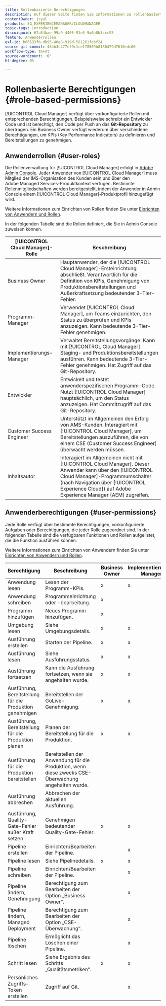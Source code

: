 ```yaml
---
title: Rollenbasierte Berechtigungen
description: Auf dieser Seite finden Sie Informationen zu rollenbasierten Berechtigungen.
contentOwner: jsyal
products: SG_EXPERIENCEMANAGER/CLOUDMANAGER
topic-tags: introduction
discoiquuid: 67a54bae-99a9-4405-91e3-9a0a8b3ccc98
feature: Anwenderrollen
exl-id: b66533fb-db93-40e8-919d-581261fdbf24
source-git-commit: 43bb3c477ef9c1ce178509b8180479d7616edc66
workflow-type: tm+mt
source-wordcount: '0'
ht-degree: 0%

---
```


# Rollenbasierte Berechtigungen {#role-based-permissions}

[!UICONTROL Cloud Manager] verfügt über vorkonfigurierte Rollen mit entsprechenden Berechtigungen. Beispielsweise schreibt ein Entwickler Code und ist berechtigt, den Code per Push an das **Git-Repository** zu übertragen. Ein Business Owner verfügt wiederum über verschiedene Berechtigungen, um KPIs (Key Performance Indicators) zu definieren und Bereitstellungen zu genehmigen.

## Anwenderrollen {#user-roles}

Die Rollenverwaltung für [!UICONTROL Cloud Manager] erfolgt in [Adobe Admin Console](https://helpx.adobe.com/de/enterprise/using/admin-console.html). Jeder Anwender von [!UICONTROL Cloud Manager] muss Mitglied der IMS-Organisation des Kunden sein und über den Adobe Managed Services-Produktkontext verfügen. Bestimmte Rollenmitgliedschaften werden bereitgestellt, indem der Anwender in Admin Console einem [!UICONTROL Cloud Manager]-Produktprofil hinzugefügt wird.

Weitere Informationen zum Einrichten von Rollen finden Sie unter [Einrichten von Anwendern und Rollen](setting-up-users-and-roles.md).

In der folgenden Tabelle sind die Rollen definiert, die Sie in Admin Console zuweisen können.

| **[!UICONTROL Cloud Manager]-Rolle** | **Beschreibung** |
|---|---|
| Business Owner | Hauptanwender, der die [!UICONTROL Cloud Manager]-Ersteinrichtung abschließt. Verantwortlich für die Definition von KPIs, Genehmigung von Produktionsbereitstellungen und Außerkraftsetzung bedeutender 3-Tier-Fehler. |
| Programm-Manager | Verwendet [!UICONTROL Cloud Manager], um Teams einzurichten, den Status zu überprüfen und KPIs anzuzeigen. Kann bedeutende 3-Tier-Fehler genehmigen. |
| Implementierungs-Manager | Verwaltet Bereitstellungsvorgänge. Kann mit [!UICONTROL Cloud Manager] Staging- und Produktionsbereitstellungen ausführen. Kann bedeutende 3-Tier-Fehler genehmigen. Hat Zugriff auf das Git-Repository. |
| Entwickler | Entwickelt und testet anwenderspezifischen Programm-Code. Nutzt [!UICONTROL Cloud Manager] hauptsächlich, um den Status anzuzeigen. Hat Commitzugriff auf das Git-Repository. |
| Customer Success Engineer | Unterstützt im Allgemeinen den Erfolg von AMS-Kunden. Interagiert mit [!UICONTROL Cloud Manager], um Bereitstellungen auszuführen, die von einem CSE (Customer Success Engineer) überwacht werden müssen. |
| Inhaltsautor | Interagiert im Allgemeinen nicht mit [!UICONTROL Cloud Manager]. Dieser Anwender kann über den [!UICONTROL Cloud Manager]-Programmumschalter (nach Navigation über [!UICONTROL Experience Cloud]) auf Adobe Experience Manager (AEM) zugreifen. |

## Anwenderberechtigungen {#user-permissions}

Jede Rolle verfügt über bestimmte Berechtigungen, vorkonfigurierte Aufgaben oder Berechtigungen, die jeder Rolle zugeordnet sind. In der folgenden Tabelle sind die verfügbaren Funktionen und Rollen aufgelistet, die die Funktion ausführen können.

Weitere Informationen zum Einrichten von Anwendern finden Sie unter [Einrichten von Anwendern und Rollen](setting-up-users-and-roles.md).

| Berechtigung | Beschreibung | Business Owner | Implementierungs-Manager | Programmmanager | Entwickler | CSE |
|--- |--- |--- |--- |--- |--- |--- |
| Anwendung lesen | Lesen der Programm-KPIs. | x | x | x | x | x |
| Anwendung schreiben | Programmeinrichtung oder -bearbeitung. | x |  |  |  |  |
| Programm hinzufügen | Neues Programm hinzufügen. | x |  |  |  |  |
| Umgebung lesen | Siehe Umgebungsdetails. | x | x | x | x | x |
| Ausführung erstellen | Starten der Pipeline. | x | x | x |  |  |
| Ausführung lesen | Siehe Ausführungsstatus. | x | x | x | x | x |
| Ausführung fortsetzen | Kann die Ausführung fortsetzen, wenn sie angehalten wurde. | x | x | x |  | x |
| Ausführung, Bereitstellung für die Produktion genehmigen | Bereitstellen der GoLive-Genehmigung. | x | x | x |  |  |
| Ausführung, Bereitstellung für die Produktion planen | Planen der Bereitstellung für die Produktion. | x | x | x |  | x |
| Ausführung für die Produktion bereitstellen | Bereitstellen der Anwendung für die Produktion, wenn diese zwecks CSE-Überwachung angehalten wurde. |  |  |  |  | x |
| Ausführung abbrechen | Abbrechen der aktuellen Ausführung. |  |  | x |  |  |
| Ausführung, Quality-Gate-Fehler außer Kraft setzen | Genehmigen bedeutender Quality-Gate-Fehler. | x | x | x |  |  |
| Pipeline erstellen | Einrichten/Bearbeiten der Pipeline. |  | x |  |  |  |
| Pipeline lesen | Siehe Pipelinedetails. | x | x | x | x | x |
| Pipeline schreiben | Einrichten/Bearbeiten der Pipeline. |  | x |  |  |  |
| Pipeline ändern, Genehmigung | Berechtigung zum Bearbeiten der Option „Business Owner“. |  | x |  |  |  |
| Pipeline ändern, Managed Deployment | Berechtigung zum Bearbeiten der Option „CSE-Überwachung“. |  | x |  |  |  |
| Pipeline löschen | Ermöglicht das Löschen einer Pipeline. |  | x |  |  |  |
| Schritt lesen | Siehe Ergebnis des Schritts „Qualitätsmetriken“. | x | x | x | x | x |
| Persönliches Zugriffs-Token erstellen | Zugriff auf Git. |  | x |  | x |  |
